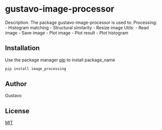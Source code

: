 # gustavo-image-processor

Description. 
The package gustavo-image-processor is used to:
	Processing:
		- Histogram matching 
		- Structural similarity
		- Resize image
	Utils:
		- Read image
		- Save image
		- Plot image
		- Plot result
		- Plot histogram

## Installation

Use the package manager [pip](https://pip.pypa.io/en/stable/) to install package_name

```bash
pip install image_processing
```

## Author
Gustavo

## License
[MIT](https://choosealicense.com/licenses/mit/)
